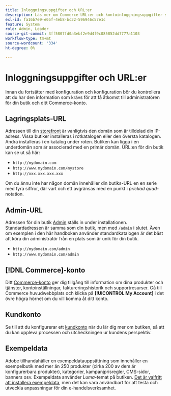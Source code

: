 ```yaml
---
title: Inloggningsuppgifter och URL:er
description: Läs mer om Commerce URL:er och kontoinloggningsuppgifter som används för att få åtkomst till din administratör och till din butik.
exl-id: fa16b7e9-e05f-4eb8-bc32-596946c57e1c
feature: System
role: Admin, Leader
source-git-commit: 3ff5807fd0a3ebf2e9d4f9c085852dd7777a1103
workflow-type: tm+mt
source-wordcount: '334'
ht-degree: 0%

---
```


# Inloggningsuppgifter och URL:er

Innan du fortsätter med konfiguration och konfiguration bör du kontrollera att du har den information som krävs för att få åtkomst till administratören för din butik och ditt Commerce-konto.

## Lagringsplats-URL

Adressen till din [storefront](storefront.md) är vanligtvis den domän som är tilldelad din IP-adress. Vissa butiker installeras i rotkatalogen eller den översta katalogen. Andra installeras i en katalog under roten. Butiken kan ligga i en underdomän som är associerad med en primär domän. URL:en för din butik kan se ut så här:

- `http://mydomain.com`
- `http://www.mydomain.com/mystore`
- `http://xxx.xxx.xxx.xxx`

Om du ännu inte har någon domän innehåller din butiks-URL en en serie med fyra siffror, där vart och ett avgränsas med en punkt i _prickad quad_-notation.

## Admin-URL

Adressen för din butik [Admin](admin.md) ställs in under installationen. Standardadressen är samma som din butik, men med `/admin` i slutet. Även om exemplen i den här handboken använder standardkatalogen är det bäst att köra din administratör från en plats som är unik för din butik.

- `http://mydomain.com/admin`
- `http://www.mydomain.com/admin`

## [!DNL Commerce]-konto

Ditt [Commerce-konto](commerce-account-create.md) ger dig tillgång till information om dina produkter och tjänster, kontoinställningar, faktureringshistorik och supportresurser. Gå till Commerce huvudwebbplats och klicka på **[!UICONTROL My Account]** i det övre högra hörnet om du vill komma åt ditt konto.

## Kundkonto

Se till att du konfigurerar ett [kundkonto](../customers/account-dashboard.md) när du lär dig mer om butiken, så att du kan uppleva processen och utcheckningen ur kundens perspektiv.

## Exempeldata

Adobe tillhandahåller en exempeldatauppsättning som innehåller en exempelbutik med mer än 250 produkter (cirka 200 av dem är konfigurerbara produkter), kategorier, kampanjprisregler, CMS-sidor, banners osv. Exempeldata använder _Luma_-temat på butiken. [Det är valfritt att installera exempeldata](https://experienceleague.adobe.com/docs/commerce-operations/installation-guide/next-steps/sample-data/overview.html), men det kan vara användbart för att testa och utveckla anpassningar för din e-handelsverksamhet.

